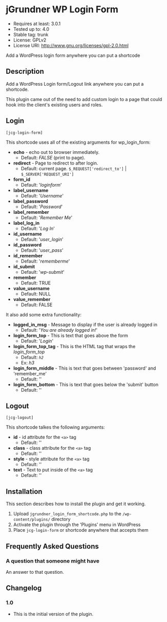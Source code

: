 # jGrundner WP Login Form #
* Requires at least: 3.0.1
* Tested up to: 4.0
* Stable tag: trunk
* License: GPLv2
* License URI: http://www.gnu.org/licenses/gpl-2.0.html

Add a WordPress login form anywhere you can put a shortcode

## Description ##

Add a WordPress Login form/Logout link anywhere you can put a shortcode.

This plugin came out of the need to add custom login to a page that could hook into the client's existing users and roles.

## Login ##
`[jcg-login-form]`

This shortcode uses all of the existing arguments for wp_login_form:
* __echo__ - echo out to browser immediately.
  * Default: _FALSE_ (print to page).
* __redirect__ - Page to redirect to after login.
  * Default: current page. `$_REQUEST['redirect_to']` | `$_SERVER['REQUEST_URI']`
* __form_id__
  * Default: '_loginform_'
* __label_username__
  * Default: '_Username_'
* __label_password__
  * Default: '_Password_'
* __label_remember__
  * Default: '_Remember Me_'
* __label_log_in__
  * Default: '_Log In_'
* __id_username__
  * Default: '_user_login_'
* __id_password__
  * Default: '_user_pass_'
* __id_remember__
  * Default: '_rememberme_'
* __id_submit__
  * Default: '_wp-submit_'
* __remember__
  * Default: TRUE
* __value_username__
  * Default: NULL
* __value_remember__
  * Default: FALSE

It also add some extra functionality:
* __logged_in_msg__ - Message to display if the user is already logged in
  * Default: '_You are already logged in!_'
* __login_form_top__ - This is text that goes above the form
  * Default: '_Login_'
* __login_form_top_tag__ - This is the HTML tag that wraps the _login_form_top_
  * Default: _`h2`_
  * Ex: _h3_
* __login_form_middle__ - This is text that goes between 'password' and 'remember_me'
  * Default: ''
* __login_form_bottom__ - This is text that goes below the 'submit' button
  * Default: ''

## Logout ##
`[jcg-logout]`

This shortcode talkes the following arguments:

* __id__ - id attribute for the `<a>` tag
  * Default: ''
* __class__ - class attribute for the `<a>` tag
  * Default: ''
* __style__ - style attribute for the `<a>` tag
  * Default: ''
* __text__ - Text to put inside of the `<a>` tag
  * Default: ''


## Installation ##

This section describes how to install the plugin and get it working.

1. Upload `jgrundner_login_form_shortcode.php` to the `/wp-content/plugins/` directory
2. Activate the plugin through the 'Plugins' menu in WordPress
3. Place `jcg-login-form` or  shortcode anywhere that accepts them

## Frequently Asked Questions ##

### A question that someone might have ###

An answer to that question.

## Changelog ##

### 1.0 ###
* This is the initial version of the plugin.
